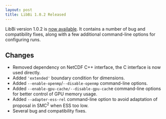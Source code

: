 ```yaml
---
layout: post
title: LibBi 1.0.2 Released
---
```


LibBi version 1.0.2 is [now
available](https://github.com/lawmurray/LibBi/archive/1.0.2.tar.gz). It contains a
number of bug and compatibility fixes, along with a few additional
command-line options for configuring runs.

Changes
-------

* Removed dependency on NetCDF C++ interface, the C interface is now used
  directly.
* Added `'extended'` boundary condition for dimensions.
* Added `--enable-openmp`/`--disable-openmp` command-line options.
* Added `--enable-gpu-cache/--disable-gpu-cach`e command-line options for better
  control of GPU memory usage.
* Added `--adapter-ess-rel`  command-line option to avoid adaptation of proposal
  in SMC$^2$ when ESS too low.
* Several bug and compatibility fixes.
